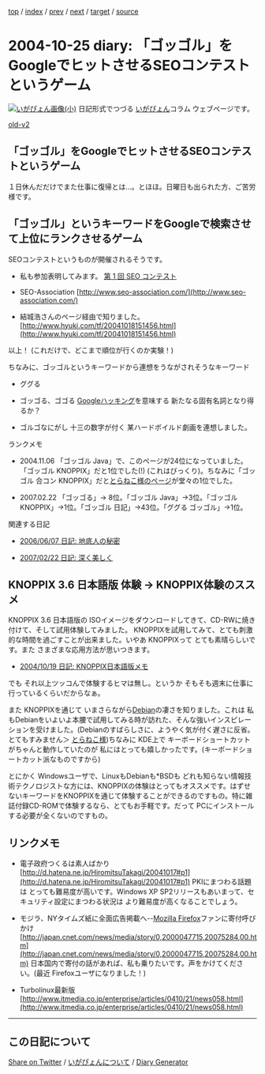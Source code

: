 [top](https://igapyon.github.io/diary/) 
 / [index](https://igapyon.github.io/diary/2004/index.html) 
 / [prev](https://igapyon.github.io/diary/2004/ig041024.html) 
 / [next](https://igapyon.github.io/diary/2004/ig041028.html) 
 / [target](https://igapyon.github.io/diary/2004/ig041025.html) 
 / [source](https://github.com/igapyon/diary/blob/gh-pages/2004/ig041025.html.src.md) 

2004-10-25 diary: 「ゴッゴル」をGoogleでヒットさせるSEOコンテストというゲーム
=====================================================================================================
[![いがぴょん画像(小)](https://igapyon.github.io/diary/images/iga200306s.jpg "いがぴょん")](https://igapyon.github.io/diary/memo/memoigapyon.html) 日記形式でつづる [いがぴょん](https://igapyon.github.io/diary/memo/memoigapyon.html)コラム ウェブページです。

[old-v2](ig041025-orig.html)

## 「ゴッゴル」をGoogleでヒットさせるSEOコンテストというゲーム

１日休んだだけでまた仕事に復帰とは…。とほほ。日曜日も出られた方、ご苦労様です。


## 「ゴッゴル」というキーワードをGoogleで検索させて上位にランクさせるゲーム

SEOコンテストというものが開催されるそうです。

* 私も参加表明してみます。
  [第 1 回 SEO コンテスト](http://www.seo-association.com/)

  
* SEO-Association
  [http://www.seo-association.com/](http://www.seo-association.com/)
  
* 結城浩さんのページ経由で知りました。
  [http://www.hyuki.com/tf/20041018151456.html](http://www.hyuki.com/tf/20041018151456.html)

以上！ (これだけで、どこまで順位が行くのか実験！)

ちなみに、ゴッゴルというキーワードから連想をうながされそうなキーワード

* ググる
  
* ゴッゴる、ゴゴる
  [Googleハッキング](http://www.itmedia.co.jp/enterprise/articles/0408/10/news025.html)を意味する 新たなる固有名詞となり得るか？
  
* ゴルゴなにがし
  十三の数字が付く 某ハードボイルド劇画を連想しました。

ランクメモ

* 2004.11.06 「ゴッゴル Java」で、このページが24位になっていました。「ゴッゴル KNOPPIX」だと1位でした(!) (これはびっくり)。ちなみに「ゴッゴル
  合コン KNOPPIX」だと[とらねこ様のページ](http://yamaguch.sytes.net/~tora/diary/?date=20030709)が堂々の1位でした。
  
* 2007.02.22 「ゴッゴる」→ 8位。「ゴッゴル Java」→3位。「ゴッゴル KNOPPIX」→1位。「ゴッゴル 日記」→43位。「ググる ゴッゴル」→1位。

関連する日記

* [2006/06/07 日記: 地底人の秘密](../2006/ig060607.html)
  
* [2007/02/22 日記: 深く美しく](../2007/ig070222.html)

## KNOPPIX 3.6 日本語版 体験 → KNOPPIX体験のススメ

KNOPPIX 3.6 日本語版の ISOイメージをダウンロードしてきて、CD-RWに焼き付けて、そして試用体験してみました。
KNOPPIXを試用してみて、とても刺激的な時間を過ごすことが出来ました。いやあ
KNOPPIXって とても素晴らしいです。また さまざまな応用方法が思いつきます。

* [2004/10/19 日記: KNOPPIX日本語版メモ](ig041019.html)

でも それ以上ツッコんで体験するヒマは無し。というか そもそも週末に仕事に行っているくらいだからなぁ。

また KNOPPIXを通じて いまさらながら[Debian](http://www.debian.org/)の凄さを知りました。これは 私もDebianをいよいよ本腰で試用してみる時が訪れた、そんな強いインスピレーションを受けました。(Debianのすばらしさに、ようやく気が付く遅さに反省。とてもすみません＞ [とらねこ様](http://yamaguch.sytes.net/~tora/diary/))ちなみに KDE上で キーボードショートカットがちゃんと動作していたのが 私にはとっても嬉しかったです。(キーボードショートカット派なものですから)

とにかく Windowsユーザで、LinuxもDebianも*BSDも どれも知らない情報技術テクノロジストな方には、KNOPPIXの体験はとってもオススメです。はずせないキーワードをKNOPPIXを通じて体験することができるのですもの。特に雑誌付録CD-ROMで体験するなら、とてもお手軽です。だって PCにインストールする必要が全くないのですもの。

## リンクメモ

* 電子政府つくるは素人ばかり
  [http://d.hatena.ne.jp/HiromitsuTakagi/20041017#p1](http://d.hatena.ne.jp/HiromitsuTakagi/20041017#p1)
  PKIにまつわる話題は とっても難易度が高いです。Windows XP SP2リリースもあいまって、セキュリティ設定にまつわる状況は より難易度が高くなることでしょう。
  
* モジラ、NYタイムズ紙に全面広告掲載へ--[Mozilla Firefox](http://www.igapyon.jp/igapyon/diary/keyword/firefox.html)ファンに寄付呼びかけ
  [http://japan.cnet.com/news/media/story/0,2000047715,20075284,00.htm](http://japan.cnet.com/news/media/story/0,2000047715,20075284,00.htm)
  日本国内で寄付の話があれば、私も乗りたいです。声をかけてください。(最近
  Firefoxユーザになりました！)
  
* Turbolinux最新版
  [http://www.itmedia.co.jp/enterprise/articles/0410/21/news058.html](http://www.itmedia.co.jp/enterprise/articles/0410/21/news058.html)

----------------------------------------------------------------------------------------------------

## この日記について

[Share on Twitter](https://twitter.com/intent/tweet?hashtags=igapyon%2Cdiary%2C%E3%81%84%E3%81%8C%E3%81%B4%E3%82%87%E3%82%93&text=%E3%80%8C%E3%82%B4%E3%83%83%E3%82%B4%E3%83%AB%E3%80%8D%E3%82%92Google%E3%81%A7%E3%83%92%E3%83%83%E3%83%88%E3%81%95%E3%81%9B%E3%82%8BSEO%E3%82%B3%E3%83%B3%E3%83%86%E3%82%B9%E3%83%88%E3%81%A8%E3%81%84%E3%81%86%E3%82%B2%E3%83%BC%E3%83%A0&url=https%3A%2F%2Figapyon.github.io%2Fdiary%2F2004%2Fig041025.html) / [いがぴょんについて](https://igapyon.github.io/diary/memo/memoigapyon.html) / [Diary Generator](https://github.com/igapyon/igapyonv3)
